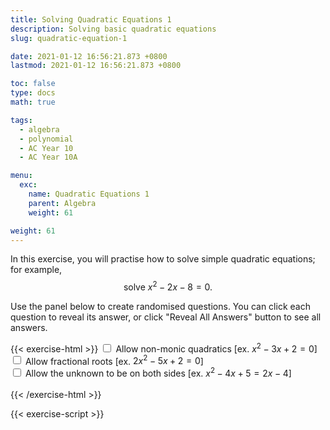 ```yaml
---
title: Solving Quadratic Equations 1
description: Solving basic quadratic equations
slug: quadratic-equation-1

date: 2021-01-12 16:56:21.873 +0800
lastmod: 2021-01-12 16:56:21.873 +0800

toc: false
type: docs
math: true

tags:
  - algebra
  - polynomial
  - AC Year 10
  - AC Year 10A

menu:
  exc:
    name: Quadratic Equations 1
    parent: Algebra
    weight: 61

weight: 61
---
```


In this exercise, you will practise how to solve simple quadratic equations; for example, $$ \text{solve}~x^2 - 2x - 8 = 0. $$

Use the panel below to create randomised questions. You can click each question to reveal its answer, or click "Reveal All Answers" button to see all answers.

{{< exercise-html >}}
<input type="checkbox" id="co0" />
<label for="co0">Allow non-monic quadratics [ex. $x^2 - 3x + 2 = 0$] </label><br />
<input type="checkbox" id="frac0" />
<label for="frac0">Allow fractional roots [ex. $2x^2 - 5x + 2 = 0$] </label><br />
<input type="checkbox" id="both" />
<label for="both">Allow the unknown to be on both sides [ex. $x^2 - 4x + 5 = 2x - 4$] </label><br />
<br>
{{< /exercise-html >}}

{{< exercise-script >}}

<script>
  function genQs() {
    // Question area
    const qbox = document.getElementById("questions");
    const qinst = document.getElementById("instructions");
    // Read value from the form
    const nq = document.getElementById("nq").value;
    let co0,frac0,both;
    [co0,frac0,both] = 
      ["co0","frac0","both"].map(chked);
    // Sanity check
    nqIsNumber = /[\d+]/.test(nq);
    if (!nqIsNumber || nq<1 || nq>10 ) {
      qbox.innerHTML = "Error: Invalid number of questions!";
      return;
    }
    // Coefficients
    const maxCoeff = 9;
    const poolNum = arange(-maxCoeff, maxCoeff);
    const poolMult = [...arange(-3, -1), ...arange(2, 3)];
    const poolLett = 'abcdefghijkmnpqrstuvwxyz'.split('');
    // Make questions
    qinst.innerHTML = "Solve the following quadratic equations.";
    qbox.innerHTML = "";
    let options = MathJax.getMetricsFor(qbox);
    options.display = false;
    MathJax.texReset();
    for (let i = 0; i < nq; i++) {
      const lett = choice(poolLett);
      let poly;
      soln1 = new Frac(choice(poolNum), frac0? choice(poolNum, "z") : 1).reduce();
      soln2 = new Frac(choice(poolNum), frac0? choice(poolNum, "z") : 1).reduce();
      if (co0) {
        const polyTemp = new Poly([-soln1.n, soln1.d], lett).mult(new Poly([-soln2.n, soln2.d], lett));
        poly = polyTemp.mult(yn()? 1 : choice(poolMult));
      } else {
        poly = new Poly([soln1.mult(-1), 1], lett).mult(new Poly([soln2.mult(-1), 1], lett));
      }
      let qTex;
      if (both) {
        const generator = () => yn()? new Frac(choice(poolNum), frac0? choice(poolNum, "z") : 1) : 0;
        const order = co0? 2 : 1;
        const poly2 = new Poly(genCoeffs(order, generator), lett);
        qTex = `${poly.add(poly2).tex()} = ${poly2.tex()} `;
      } else {
        qTex = `${poly.tex()} = 0`;
      }
      const aTex = `\\boldsymbol{\\implies ${lett}=${soln1.tex()},~${soln2.tex()}}`;
      render(qTex, aTex, options).then((li) => {
        qbox.appendChild(li);
        MathJax.startup.document.clear();
        MathJax.startup.document.updateDocument();
      });
    }
    return;
  }
</script>